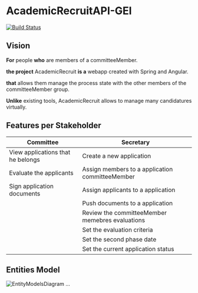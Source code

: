 # AcademicRecruitAPI-GEI

[![Build Status](https://github.com/UdL-EPS-SoftArch/AcademicRecruitAPI-GEI/workflows/CI%20with%20Maven%20and%20CD%20with%20Heroku%20and%20Docker/badge.svg)](https://github.com/UdL-EPS-SoftArch/AcademicRecruitAPI-GEI/actions?query=workflow%3A%22CI+with+Maven+and+CD+with+Heroku+and+Docker%22)

## Vision

**For** people **who** are members of a committeeMember.

**the project** AcademicRecruit **is a** webapp created with Spring and Angular.

**that** allows them manage the process state with the other members of the committeeMember group.

**Unlike** existing tools, AcademicRecruit allows to manage many candidatures virtually.


## Features per Stakeholder

|             Committee           |                 Secretary                 |
| --------------------------------| ------------------------------------------|
|View applications that he belongs|Create a new application                   | 
|Evaluate the applicants          |Assign members to a application committeeMember  |
|Sign application documents       |Assign applicants to a application         |
|                                 |Push documents to a application            |
|                                 |Review the committeeMember memebres evaluations  |
|                                 |Set the evaluation criteria                |
|                                 |Set the second phase date                  |
|                                 |Set the current application status         |



## Entities Model
![EntityModelsDiagram](http://www.plantuml.com/plantuml/png/3Smz3i8m343XlQU00oJUcPgXGfKOAYeE41n38kMdScouVhEyjtrp5y-Y9K_NL35h8ELyYI97lm6m_zjlagXlxSJOgb0LYwt0AppCikrcRnznZ14S-a0buPEGDOdRLdDVLWZqWw7ROsIQgORn4m00&v2)
...
